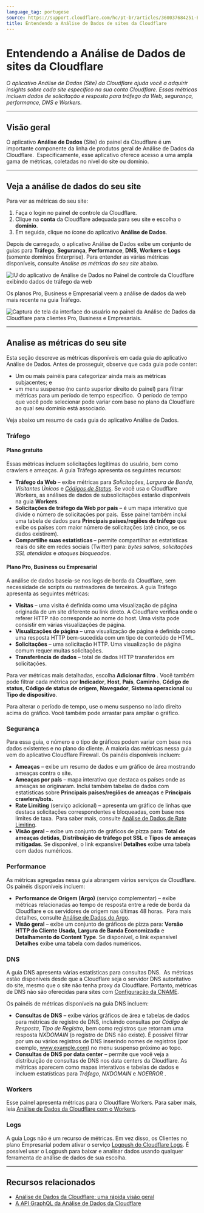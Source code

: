 ```yaml
---
language_tag: portugese
source: https://support.cloudflare.com/hc/pt-br/articles/360037684251-Entendendo-a-An%C3%A1lise-de-Dados-de-sites-da-Cloudflare
title: Entendendo a Análise de Dados de sites da Cloudflare
---
```


# Entendendo a Análise de Dados de sites da Cloudflare

_O aplicativo Análise de Dados (Site) da Cloudflare ajuda você a adquirir insights sobre cada site específico na sua conta Cloudflare. Essas métricas incluem dados de solicitação e resposta para tráfego da Web, segurança, performance, DNS e Workers._

___

## Visão geral

O aplicativo **Análise de Dados** (Site) do painel da Cloudflare é um importante componente da linha de produtos geral de Análise de Dados da Cloudflare.  Especificamente, esse aplicativo oferece acesso a uma ampla gama de métricas, coletadas no nível do site ou domínio.

___

## Veja a análise de dados do seu site

Para ver as métricas do seu site:

1.  Faça o login no painel de controle da Cloudflare.
2.  Clique na **conta** da Cloudflare adequada para seu site e escolha o **domínio**.
3.  Em seguida, clique no ícone do aplicativo **Análise de Dados**.

Depois de carregado, o aplicativo Análise de Dados exibe um conjunto de guias para **Tráfego**, **Segurança**, **Performance**, **DNS**, **Workers** e **Logs** (somente domínios Enterprise). Para entender as várias métricas disponíveis, consulte _Analise as métricas do seu site_ abaixo.

![IU do aplicativo de Análise de Dados no Painel de controle da Cloudflare exibindo dados de tráfego da web](/support/static/hc-dash-analytics-dashboard_overview.png)

Os planos Pro, Business e Empresarial veem a análise de dados da web mais recente na guia Tráfego.

![Captura de tela da interface do usuário no painel da Análise de Dados da Cloudflare para clientes Pro, Business e Empresariais.](/support/static/hc-dash-analytics-web_traffic.png)

___

## Analise as métricas do seu site

Esta seção descreve as métricas disponíveis em cada guia do aplicativo Análise de Dados. Antes de prosseguir, observe que cada guia pode conter:

-   Um ou mais painéis para categorizar ainda mais as métricas subjacentes; e
-   um menu suspenso (no canto superior direito do painel) para filtrar métricas para um período de tempo específico.  O período de tempo que você pode selecionar pode variar com base no plano da Cloudflare ao qual seu domínio está associado.

Veja abaixo um resumo de cada guia do aplicativo Análise de Dados.

### Tráfego

#### Plano gratuito

Essas métricas incluem solicitações legítimas do usuário, bem como crawlers e ameaças. A guia Tráfego apresenta os seguintes recursos: 

-   **Tráfego da Web** – exibe métricas para _Solicitações_, _Largura de Banda_, _Visitantes Únicos_ e [_Códigos de Status_](https://support.cloudflare.com/hc/articles/206973867-Status-code-metrics-in-Cloudflare-Site-Analytics). Se você usa o Cloudflare Workers, as análises de dados de subsolicitações estarão disponíveis na guia **Workers**.
-   **Solicitações de tráfego da Web por país** – é um mapa interativo que divide o número de solicitações por país.  Esse painel também inclui uma tabela de dados para **Principais países/regiões de tráfego** que exibe os países com maior número de solicitações (até cinco, se os dados existirem).
-   **Compartilhe suas estatísticas –** permite compartilhar as estatísticas reais do site em redes sociais (Twitter) para: _bytes salvos,_ _solicitações SSL atendidas_ e _ataques bloqueados_.

#### Plano Pro, Business ou Empresarial

A análise de dados baseia-se nos logs de borda da Cloudflare, sem necessidade de scripts ou rastreadores de terceiros. A guia Tráfego apresenta as seguintes métricas:

-   **Visitas** – uma visita é definida como uma visualização de página originada de um site diferente ou link direto. A Cloudflare verifica onde o referer HTTP não corresponde ao nome do host. Uma visita pode consistir em várias visualizações de página. 
-   **Visualizações de página** – uma visualização de página é definida como uma resposta HTTP bem-sucedida com um tipo de conteúdo de HTML. 
-   **Solicitações** – uma solicitação HTTP. Uma visualização de página comum requer muitas solicitações.
-   **Transferência de dados** – total de dados HTTP transferidos em solicitações.

Para ver métricas mais detalhadas, escolha **Adicionar filtro** . Você também pode filtrar cada métrica por **Indicador**, **Host**, **País**, **Caminho**, **Código de status**, **Código de status de origem**, **Navegador**, **Sistema operacional** ou **Tipo de dispositivo**. 

Para alterar o período de tempo, use o menu suspenso no lado direito acima do gráfico. Você também pode arrastar para ampliar o gráfico.

### Segurança

Para essa guia, o número e o tipo de gráficos podem variar com base nos dados existentes e no plano do cliente. A maioria das métricas nessa guia vem do aplicativo Cloudflare Firewall. Os painéis disponíveis incluem:

-   **Ameaças** – exibe um resumo de dados e um gráfico de área mostrando ameaças contra o site.
-   **Ameaças por país** – mapa interativo que destaca os países onde as ameaças se originaram. Inclui também tabelas de dados com estatísticas sobre **Principais países/regiões de ameaças** e **Principais crawlers/bots.**
-   **Rate Limiting** (serviço adicional) – apresenta um gráfico de linhas que destaca solicitações correspondentes e bloqueadas, com base nos limites de taxa.  Para saber mais, consulte [Análise de Dados de Rate Limiting](https://support.cloudflare.com/hc/pt-br/articles/115003414428-Rate-Limiting-Analytics).
-   **Visão geral** – exibe um conjunto de gráficos de pizza para: **Total de ameaças detidas**, **Distribuição de tráfego pot SSL** e **Tipos de ameaças mitigadas**. Se disponível, o link expansível **Detalhes** exibe uma tabela com dados numéricos.

### Performance

As métricas agregadas nessa guia abrangem vários serviços da Cloudflare.  Os painéis disponíveis incluem:

-   **Performance de Origem (Argo)** (serviço complementar) – exibe métricas relacionadas ao tempo de resposta entre a rede de borda da Cloudflare e os servidores de origem nas últimas 48 horas.  Para mais detalhes, consulte [Análise de Dados do Argo](https://support.cloudflare.com/hc/articles/115001255631-Argo-Analytics).
-   **Visão geral** – exibe um conjunto de gráficos de pizza para: **Versão HTTP do Cliente Usada**, **Largura de Banda Economizada** e **Detalhamento do Content Type**. Se disponível, o link expansível **Detalhes** exibe uma tabela com dados numéricos.

### DNS

A guia DNS apresenta várias estatísticas para consultas DNS.  As métricas estão disponíveis desde que a Cloudflare seja o servidor DNS autoritativo do site, mesmo que o site não tenha proxy da Cloudflare. Portanto, métricas de DNS não são oferecidas para sites com [Configuração da CNAME](https://support.cloudflare.com/hc/articles/360020348832-Understanding-a-CNAME-Setup).

Os painéis de métricas disponíveis na guia DNS incluem:

-   **Consultas de DNS** – exibe vários gráficos de área e tabelas de dados para métricas de registro de DNS, incluindo consultas por _Código de Resposta_, _Tipo de Registro_, bem como registros que retornam uma resposta _NXDOMAIN_ (o registro de DNS não existe). É possível filtrar por um ou vários registros de DNS inserindo nomes de registros (por exemplo, www.example.com) no menu suspenso próximo ao topo.
-   **Consultas de DNS por data center** – permite que você veja a distribuição de consultas de DNS nos data centers da Cloudflare. As métricas aparecem como mapas interativos e tabelas de dados e incluem estatísticas para _Tráfego_, _NXDOMAIN_ e _NOERROR_ .

### Workers

Esse painel apresenta métricas para o Cloudflare Workers. Para saber mais, leia [Análise de Dados da Cloudflare com o Workers](https://support.cloudflare.com/hc/articles/360007553512-Cloudflare-analytics-with-Workers).

### Logs

A guia Logs não é um recurso de métricas. Em vez disso, os Clientes no plano Empresarial podem ativar o serviço [Logpush do Cloudflare Logs](https://developers.cloudflare.com/logs/about/). É possível usar o Logpush para baixar e analisar dados usando qualquer ferramenta de análise de dados de sua escolha. 

___

## Recursos relacionados

-   [Análise de Dados da Cloudflare: uma rápida visão geral](https://developers.cloudflare.com/analytics)
-   [A API GraphQL da Análise de Dados da Cloudflare](https://developers.cloudflare.com/analytics/)
